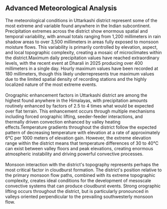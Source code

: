 ## Advanced Meteorological Analysis

The meteorological conditions in Uttarkashi district represent some of the most extreme and variable found anywhere in the Indian subcontinent. Precipitation extremes across the district show enormous spatial and temporal variability, with annual totals ranging from 1,200 millimeters in rain shadow areas to over 3,500 millimeters in areas fully exposed to monsoon moisture flows. This variability is primarily controlled by elevation, aspect, and local topographic complexity, creating a mosaic of microclimates within the district.Maximum daily precipitation values have reached extraordinary levels, with the recent event at Dharali in 2025 producing over 400 millimeters in a single day. Hourly maximum values have been recorded at 180 millimeters, though this likely underrepresents true maximum values due to the limited spatial density of recording stations and the highly localized nature of the most extreme events. <br> <br>
Orographic enhancement factors in Uttarkashi district are among the highest found anywhere in the Himalayas, with precipitation amounts routinely enhanced by factors of 2.5 to 4 times what would be expected over flat terrain. This enhancement occurs through multiple mechanisms including forced orographic lifting, seeder-feeder interactions, and thermally driven convection enhanced by valley heating effects.Temperature gradients throughout the district follow the expected pattern of decreasing temperature with elevation at a rate of approximately 6°C per 1000 meters of elevation gain. However, the extreme elevation range within the district means that temperature differences of 30 to 40°C can exist between valley floors and peak elevations, creating enormous atmospheric instability and driving powerful convective processes. <br> <br>
Monsoon interaction with the district's topography represents perhaps the most critical factor in cloudburst formation. The district's position relative to the primary monsoon flow paths, combined with its extreme topographic complexity, creates ideal conditions for the development of mesoscale convective systems that can produce cloudburst events. Strong orographic lifting occurs throughout the district, but is particularly pronounced in valleys oriented perpendicular to the prevailing southwesterly monsoon flow.


